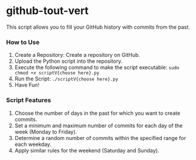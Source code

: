 # github-tout-vert

This script allows you to fill your GitHub history with commits from the past.

### How to Use
1. Create a Repository: Create a repository on GitHub.
2. Upload the Python script into the repository.
3. Execute the following command to make the script executable: ```sudo chmod +x scriptV{choose here}.py```
4. Run the Script: ```./scriptV{choose here}.py```
5. Have Fun!

### Script Features

1. Choose the number of days in the past for which you want to create commits.
2. Set a minimum and maximum number of commits for each day of the week (Monday to Friday).
3. Determine a random number of commits within the specified range for each weekday.
4. Apply similar rules for the weekend (Saturday and Sunday).
